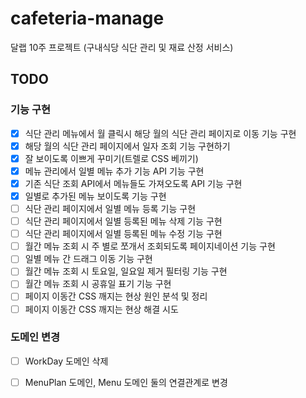 # cafeteria-manage
달랩 10주 프로젝트 (구내식당 식단 관리 및 재료 산정 서비스)

## TODO
### 기능 구현
- [X] 식단 관리 메뉴에서 월 클릭시 해당 월의 식단 관리 페이지로 이동 기능 구현
- [X] 해당 월의 식단 관리 페이지에서 일자 조회 기능 구현하기
- [X] 잘 보이도록 이쁘게 꾸미기(트렐로 CSS 베끼기)
- [X] 메뉴 관리에서 일별 메뉴 추가 기능 API 기능 구현
- [X] 기존 식단 조회 API에서 메뉴들도 가져오도록 API 기능 구현
- [X] 일별로 추가된 메뉴 보이도록 기능 구현
- [ ] 식단 관리 페이지에서 일별 메뉴 등록 기능 구현
- [ ] 식단 관리 페이지에서 일별 등록된 메뉴 삭제 기능 구현
- [ ] 식단 관리 페이지에서 일별 등록된 메뉴 수정 기능 구현
- [ ] 월간 메뉴 조회 시 주 별로 쪼개서 조회되도록 페이지네이션 기능 구현
- [ ] 일별 메뉴 간 드래그 이동 기능 구현
- [ ] 월간 메뉴 조회 시 토요일, 일요일 제거 필터링 기능 구현
- [ ] 월간 메뉴 조회 시 공휴일 표기 기능 구현
- [ ] 페이지 이동간 CSS 깨지는 현상 원인 분석 및 정리
- [ ] 페이지 이동간 CSS 깨지는 현상 해결 시도

### 도메인 변경
- [ ] WorkDay 도메인 삭제
- [ ] MenuPlan 도메인, Menu 도메인 둘의 연결관계로 변경



